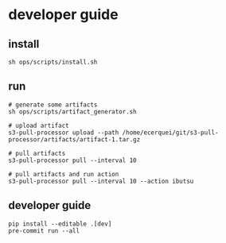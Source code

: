# developer guide

## install

```shell
sh ops/scripts/install.sh
```

## run

```shell
# generate some artifacts
sh ops/scripts/artifact_generator.sh

# upload artifact
s3-pull-processor upload --path /home/ecerquei/git/s3-pull-processor/artifacts/artifact-1.tar.gz

# pull artifacts
s3-pull-processor pull --interval 10

# pull artifacts and run action
s3-pull-processor pull --interval 10 --action ibutsu
```

## developer guide

```shell
pip install --editable .[dev]
pre-commit run --all
```
